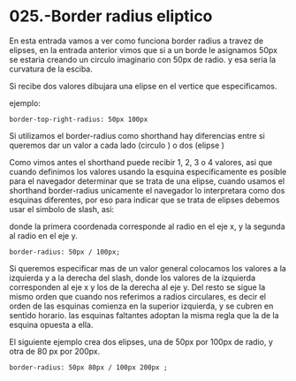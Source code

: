 025.-Border radius eliptico
===

En esta entrada vamos a ver como funciona border radius a travez de elipses, en la entrada anterior vimos que si a un borde le asignamos 50px se estaria creando un circulo imaginario con 50px de radio. y esa seria la curvatura de la esciba.

Si recibe dos valores dibujara una elipse en el vertice que especificamos.

ejemplo:
```
border-top-right-radius: 50px 100px
```

Si utilizamos el border-radius como shorthand hay diferencias entre si queremos dar un valor a cada lado (circulo ) o dos (elipse )

Como vimos antes el shorthand puede recibir 1, 2, 3 o 4 valores, asi que cuando definimos los valores usando la esquina especificamente es posible para el navegador determinar que se trata de una elipse, cuando usamos el shorthand border-radius unicamente el navegador lo interpretara como dos esquinas diferentes, por eso para indicar que se trata de elipses debemos usar el simbolo de slash, asi:

donde la primera coordenada corresponde al radio en el eje x, y la segunda al radio en el eje y.
```
border-radius: 50px / 100px; 
```

Si queremos especificar mas de un valor general colocamos los valores a la izquierda y a la derecha del slash, donde los valores de la izquierda corresponden al eje x y los de la derecha al eje y. Del resto se sigue la mismo orden que cuando nos referimos a radios circulares, es decir el orden de las esquinas comienza en la superior izquierda, y se cubren en sentido horario. las esquinas faltantes adoptan la misma regla que la de la esquina opuesta a ella.

El siguiente ejemplo crea dos elipses, una de 50px por 100px de radio, y otra de 80 px por 200px.
```
border-radius: 50px 80px / 100px 200px ; 
```

